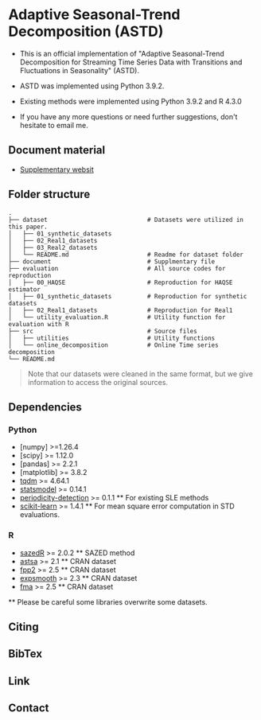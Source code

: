 
# Adaptive Seasonal-Trend Decomposition (ASTD)

- This is an official implementation of "Adaptive Seasonal-Trend Decomposition for Streaming Time Series Data with Transitions and Fluctuations in Seasonality" (ASTD).
- ASTD was implemented using Python 3.9.2.
- Existing methods were implemented using Python 3.9.2 and R 4.3.0

- If you have any more questions or need further suggestions, don't hesitate to email me.

## Document material
- [Supplementary websit](https://sites.google.com/view/astd-ecmlpkdd/)


## Folder structure 
    .
    ├── dataset                            # Datasets were utilized in this paper. 
    │   ├── 01_synthetic_datasets           
    │   ├── 02_Real1_datasets             
    │   ├── 03_Real2_datasets
    │   └── README.md                      # Readme for dataset folder
    ├── document                           # Supplmentary file
    ├── evaluation                         # All source codes for reproduction
    │   ├── 00_HAQSE                       # Reproduction for HAQSE estimator
    │   ├── 01_synthetic_datasets          # Reproduction for synthetic datasets
    │   ├── 02_Real1_datasets              # Reproduction for Real1
    │   └── utility_evaluation.R           # Utility function for evaluation with R
    ├── src                                # Source files
    │   ├── utilities                      # Utility functions
    │   └── online_decomposition           # Online Time series decomposition
    └── README.md

>  Note that our datasets were cleaned in the same format, but we give information to access the original sources.


## Dependencies
### Python
- [numpy] >=1.26.4
- [scipy] >= 1.12.0
- [pandas] >= 2.2.1
- [matplotlib] >= 3.8.2
- [tqdm](https://tqdm.github.io) >= 4.64.1
- [statsmodel](https://www.statsmodels.org/stable/index.html) >= 0.14.1
- [periodicity-detection](https://periodicity-detection.readthedocs.io/en/latest/) >= 0.1.1    ** For existing SLE methods
- [scikit-learn](https://scikit-learn.org/stable/) >= 1.4.1   ** For mean square error computation in STD evaluations.  

### R
- [sazedR](https://cran.r-project.org/web/packages/sazedR/index.html) >= 2.0.2    ** SAZED method
- [astsa](https://cran.r-project.org/web/packages/astsa/index.html) >= 2.1    ** CRAN dataset
- [fpp2](https://cran.r-project.org/web/packages/fpp2/index.html) >= 2.5    ** CRAN dataset
- [expsmooth](https://cran.r-project.org/web/packages/expsmooth/index.html) >= 2.3    ** CRAN dataset
- [fma](https://cran.r-project.org/web/packages/fma/index.html) >= 2.5    ** CRAN dataset

** Please be careful some libraries overwrite some datasets. 
## Citing


## BibTex


## Link

## Contact

